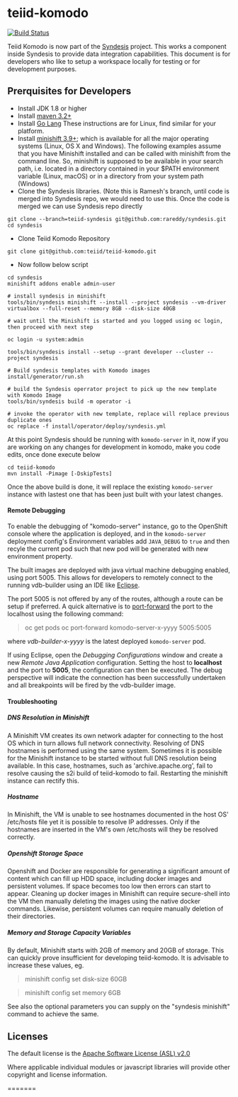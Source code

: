 teiid-komodo
============
[![Build Status](https://travis-ci.org/teiid/teiid-komodo.svg?branch=master)](https://travis-ci.org/teiid/teiid-komodo)

Teiid Komodo is now part of the [Syndesis](https://syndesis.io) project. This works a component inside Syndesis to provide data integration capabilities. This document is for developers who like to setup a workspace locally for testing or for development purposes.

## Prerquisites for Developers
- Install JDK 1.8 or higher
- Install [maven 3.2+](http://maven.apache.org/download.html)
- Install [Go Lang](https://developer.fedoraproject.org/tech/languages/go/go-installation.html) These instructions are for Linux, find similar for your platform.
- Install [minishift 3.9+](https://www.okd.io/minishift/); which is available for all the major operating systems (Linux, OS X and Windows). The following examples assume that you have Minishift installed and can be called with minishift from the command line. So, minishift is supposed to be available in your search path, i.e. located in a directory contained in your $PATH environment variable (Linux, macOS) or in a directory from your system path (Windows)
- Clone the Syndesis libraries. (Note this is Ramesh's branch, until code is merged into Syndesis repo, we would need to use this. Once the code is merged we can use Syndesis repo directly
```
git clone --branch=teiid-syndesis git@github.com:rareddy/syndesis.git
cd syndesis
```
- Clone Teiid Komodo Repository 
```
git clone git@github.com:teiid/teiid-komodo.git
```

- Now follow below script
```
cd syndesis
minishift addons enable admin-user

# install syndesis in minishift
tools/bin/syndesis minishift --install --project syndesis --vm-driver virtualbox --full-reset --memory 8GB --disk-size 40GB

# wait until the Minishift is started and you logged using oc login, then proceed with next step

oc login -u system:admin

tools/bin/syndesis install --setup --grant developer --cluster --project syndesis

# Build syndesis templates with Komodo images
install/generator/run.sh

# build the Syndesis operrator project to pick up the new template with Komodo Image
tools/bin/syndesis build -m operator -i

# invoke the operator with new template, replace will replace previous duplicate ones
oc replace -f install/operator/deploy/syndesis.yml

```

At this point Syndesis should be running with `komodo-server` in it, now if you are working on any changes for development in komodo, make you code edits, once done execute below
```
cd teiid-komodo
mvn install -Pimage [-DskipTests]
```

Once the above build is done, it will replace the existing `komodo-server` instance with lastest one that has been just built with your latest changes.


#### Remote Debugging
To enable the debugging of "komodo-server" instance, go to the OpenShift console where the application is deployed, and in the `komodo-server` deployment config's Environment variables add `JAVA_DEBUG` to `true` and then recyle the current pod such that new pod will be generated with new environment property.

The built images are deployed with java virtual machine debugging enabled, using port 5005. This allows for developers to remotely connect to the running vdb-builder using an IDE like [Eclipse](https://www.eclipse.org).

The port 5005 is not offered by any of the routes, although a route can be setup if preferred. A quick alternative is to [port-forward](https://docs.openshift.com/enterprise/3.0/dev_guide/port_forwarding.html) the port to the localhost using the following command:

> oc get pods
> oc port-forward komodo-server-x-yyyy 5005:5005

where *vdb-builder-x-yyyy* is the latest deployed `komodo-server` pod.

If using Eclipse, open the _Debugging Configurations_ window and create a new _Remote Java Application_ configuration. Setting the host to **localhost** and the port to **5005**, the configuration can then be executed. The debug perspective will indicate the connection has been successfully undertaken and all breakpoints will be fired by the vdb-builder image.

#### Troubleshooting

##### DNS Resolution in Minishift
A Minishift VM creates its own network adapter for connecting to the host OS which in turn allows full network connectivity. Resolving of DNS hostnames is performed using the same system. Sometimes it is possible for the Minishift instance to be started without full DNS resolution being available. In this case, hostnames, such as 'archive.apache.org', fail to resolve causing the s2i build of teiid-komodo to fail. Restarting the minishift instance can rectify this.

##### Hostname 
In Minishift, the VM is unable to see hostnames documented in the host OS' /etc/hosts file yet it is possible to resolve IP addresses. Only if the hostnames are inserted in the VM's own /etc/hosts will they be resolved correctly.

##### Openshift Storage Space
Openshift and Docker are responsible for generating a significant amount of content which can fill up HDD space, including docker images and persistent volumes. If space becomes too low then errors can start to appear. Cleaning up docker images in Minishift can require secure-shell into the VM then manually deleting the images using the native docker commands. Likewise, persistent volumes can require manually deletion of their directories.

##### Memory and Storage Capacity Variables
By default, Minishift starts with 2GB of memory and 20GB of storage. This can quickly prove insufficient for developing teiid-komodo. It is advisable to increase these values, eg.

> minishift config set disk-size 60GB

> minishift config set memory 6GB

See also the optional parameters you can supply on the "syndesis minishift" command to achieve the same.


Licenses
-------

The default license is the [Apache Software License (ASL) v2.0][1]

Where applicable individual modules or javascript libraries will provide other copyright and license information.

[1]: view-source:https://www.apache.org/licenses/LICENSE-2.0
=======

